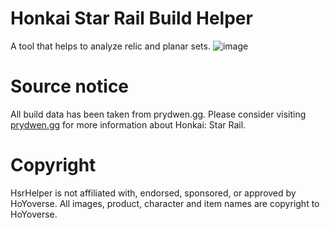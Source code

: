 # Honkai Star Rail Build Helper
A tool that helps to analyze relic and planar sets.
![image](https://github.com/Horodep/HsrHelper/assets/8913017/dbc68a50-0dd7-4a91-a1a1-16959149d9fa)

# Source notice
All build data has been taken from prydwen.gg. Please consider visiting [prydwen.gg](https://www.prydwen.gg/star-rail/) for more information about Honkai: Star Rail.

# Copyright
HsrHelper is not affiliated with, endorsed, sponsored, or approved by HoYoverse.
All images, product, character and item names are copyright to HoYoverse.
